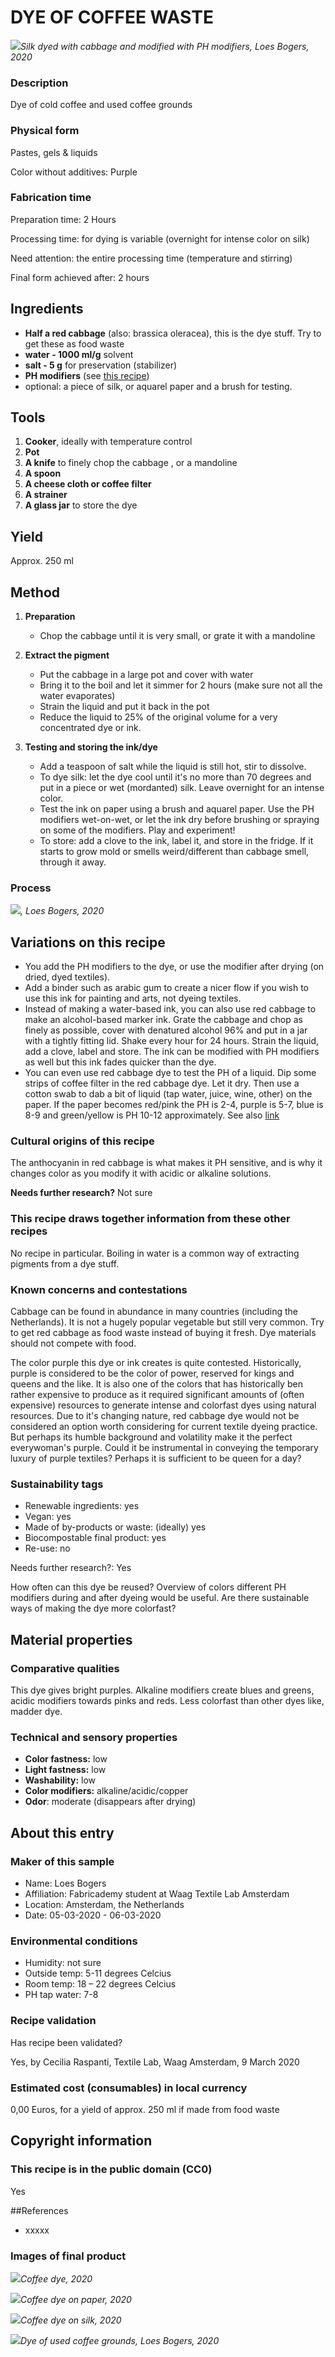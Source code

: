 # DYE OF COFFEE WASTE

![](../../images/finalpics-119.jpg)*Silk dyed with cabbage and modified with PH modifiers, Loes Bogers, 2020*

### Description

Dye of cold coffee and used coffee grounds

### Physical form

Pastes, gels & liquids

Color without additives: Purple

### Fabrication time

Preparation time: 2 Hours

Processing time: for dying is variable (overnight for intense color on silk)

Need attention: the entire processing time (temperature and stirring)

Final form achieved after: 2 hours

## Ingredients

* **Half a red cabbage** (also: brassica oleracea), this is the dye stuff. Try to get these as food waste
* **water -  1000 ml/g** solvent
* **salt - 5 g** for preservation (stabilizer)
* **PH modifiers** (see [this recipe](https://class.textile-academy.org/2020/loes.bogers/files/recipes/phmodifiers/))
* optional: a piece of silk, or aquarel paper and a brush for testing.

## Tools

1. **Cooker**, ideally with temperature control
1. **Pot**
1. **A knife** to finely chop the cabbage , or a mandoline
1. **A spoon**
1. **A cheese cloth or coffee filter**
1. **A strainer**
1. **A glass jar** to store the dye

## Yield

Approx. 250 ml

## Method

1. **Preparation**

	- Chop the cabbage until it is very small, or grate it with a mandoline

1. **Extract the pigment**

	- Put the cabbage in a large pot and cover with water
	- Bring it to the boil and let it simmer for 2 hours (make sure not all the water evaporates)
	- Strain the liquid and put it back in the pot
	- Reduce the liquid to 25% of the original volume for a very concentrated dye or ink. 

1. **Testing and storing the ink/dye**

	- Add a teaspoon of salt while the liquid is still hot, stir to dissolve. 
	- To dye silk: let the dye cool until it's no more than 70 degrees and put in a piece or wet (mordanted) silk. Leave overnight for an intense color. 
	- Test the ink on paper using a brush and aquarel paper. Use the PH modifiers wet-on-wet, or let the ink dry before brushing or spraying on some of the modifiers. Play and experiment!
	- To store: add a clove to the ink, label it, and store in the fridge. If it starts to grow mold or smells weird/different than cabbage smell, through it away. 


### Process

![](../../images/coffee.jpg)*, Loes Bogers, 2020*


## Variations on this recipe

- You add the PH modifiers to the dye, or use the modifier after drying (on dried, dyed textiles).
- Add a binder such as arabic gum to create a nicer flow if you wish to use this ink for painting and arts, not dyeing textiles.
- Instead of making a water-based ink, you can also use red cabbage to make an alcohol-based marker ink. Grate the cabbage and chop as finely as possible, cover with denatured alcohol 96% and put in a jar with a tightly fitting lid. Shake every hour for 24 hours. Strain the liquid, add a clove, label and store. The ink can be modified with PH modifiers as well but this ink fades quicker than the dye. 
- You can even use red cabbage dye to test the PH of a liquid. Dip some strips of coffee filter in the red cabbage dye. Let it dry. Then use a cotton swab to dab a bit of liquid (tap water, juice, wine, other) on the paper. If the paper becomes red/pink the PH is 2-4, purple is 5-7, blue is 8-9 and green/yellow is PH 10-12 approximately. See also [link](https://www.thoughtco.com/make-red-cabbage-ph-paper-605993)

### Cultural origins of this recipe

The anthocyanin in red cabbage is what makes it PH sensitive, and is why it changes color as you modify it with acidic or alkaline solutions.  

**Needs further research?**   Not sure

### This recipe draws together information from these other recipes

No recipe in particular. Boiling in water is a common way of extracting pigments from a dye stuff. 

### Known concerns and contestations

Cabbage can be found in abundance in many countries (including the Netherlands). It is not a hugely popular vegetable but still very common. Try to get red cabbage as food waste instead of buying it fresh. Dye materials should not compete with food. 

The color purple this dye or ink creates is quite contested. Historically, purple is considered to be the color of power, reserved for kings and queens and the like. It is also one of the colors that has historically ben rather expensive to produce as it required significant amounts of (often expensive) resources to generate intense and colorfast dyes using natural resources. Due to it's changing nature, red cabbage dye would not be considered an option worth considering for current textile dyeing practice. But perhaps its humble background and volatility make it the perfect everywoman's purple. Could it be instrumental in conveying the temporary luxury of purple textiles? Perhaps it is sufficient to be queen for a day?


### Sustainability tags

- Renewable ingredients: yes
- Vegan: yes
- Made of by-products or waste:  (ideally) yes
- Biocompostable final product:  yes
- Re-use: no

Needs further research?:  Yes

How often can this dye be reused? Overview of colors different PH modifiers during and after dyeing would be useful. Are there sustainable ways of making the dye more colorfast?

## Material properties

### Comparative qualities

This dye gives bright purples. Alkaline modifiers create blues and greens, acidic modifiers towards pinks and reds. Less colorfast than other dyes like, madder dye. 

### Technical and sensory properties

- **Color fastness:** low
- **Light fastness:** low
- **Washability:** low
- **Color modifiers:** alkaline/acidic/copper
- **Odor**: moderate (disappears after drying)

## About this entry

### Maker of this sample

- Name: Loes Bogers
- Affiliation: Fabricademy student at Waag Textile Lab Amsterdam
- Location:  Amsterdam, the Netherlands
- Date: 05-03-2020 - 06-03-2020

### Environmental conditions

- Humidity:  not sure
- Outside temp:  5-11 degrees Celcius
- Room temp:  18 – 22 degrees Celcius
- PH tap water:  7-8

### Recipe validation

Has recipe been validated? 

Yes, by Cecilia Raspanti, Textile Lab, Waag Amsterdam, 9 March 2020

### Estimated cost (consumables) in local currency

0,00 Euros, for a yield of approx. 250 ml if made from food waste

## Copyright information

### This recipe is in the public domain (CC0)

Yes

##References

- xxxxx


### Images of final product

![](../../images/finalpics-118.jpg)*Coffee dye, 2020*

![](../../images/finalpics-120.jpg)*Coffee dye on paper, 2020*

![](../../images/finalpics-122.jpg)*Coffee dye on silk, 2020*

![](../../images/finalpics-121.jpg)*Dye of used coffee grounds, Loes Bogers, 2020*















